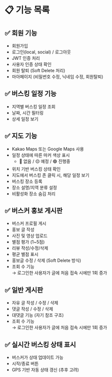 # 📋 기능 목록

## ✅ 회원 기능
- 회원가입
- 로그인(local, social) / 로그아웃
- JWT 인증 처리
- 사용자 인증 상태 확인
- 회원 탈퇴 (Soft Delete 처리)
- 마아페이지 (비밀번호 수정, 닉네임 수정, 회원탈퇴)

## ✅ 버스킹 일정 기능
- 지역별 버스킹 일정 조회
- 날짜, 시간 필터링
- 상세 일정 보기

## ✅ 지도 기능
- Kakao Maps 또는 Google Maps 사용
- 일정 상태에 따른 마커 색상 표시
  - 🔴 없음 / 🟡 예정 / 🟢 진행중
- 위치 기반 버스킹 상태 확인
- 지도에서 버스킹 존 클릭 시, 해당 일정 보기
- 버스킹 장소 등록
- 장소 설명/지역 분류 설정
- 비활성화 장소 숨김 처리

## ✅ 버스커 홍보 게시판
- 버스커 프로필 게시
- 홍보 글 작성
- 사진 및 영상 업로드
- 별점 평가 (1~5점)
- 리뷰 작성/수정/삭제
- 평균 별점 표시
- 홍보글 수정 / 삭제 (Soft Delete 방식)
- 조회 수 기능  
  → 로그인한 사용자가 글에 처음 접속 시에만 1회 증가

## ✅ 일반 게시판
- 자유 글 작성 / 수정 / 삭제
- 댓글 작성 / 수정 / 삭제
- 대댓글 기능 (자기 참조 구조)
- 조회 수 기능  
  → 로그인한 사용자가 글에 처음 접속 시에만 1회 증가

## ✅ 실시간 버스킹 상태 표시
- 버스커가 상태 업데이트 가능
- 시작/종료 버튼
- GPS 기반 자동 상태 갱신 (추후 고려)
